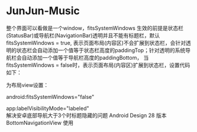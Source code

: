 # JunJun-Music

整个界面可以看做是一个window，fitsSystemWindows 生效的前提是状态栏(StatusBar)或导航栏(NavigationBar)透明并且不能有标题栏，默认fitsSystemWindows = true,
表示页面布局(内容区)不会扩展到状态栏，会针对透明的状态栏会自动添加一个值等于状态栏高度的paddingTop；针对透明的系统导航栏会自动添加一个值等于导航栏高度的paddingBottom，
当fitsSystemWindows = false时，表示页面布局(内容区)扩展到状态栏，设置代码如下：

<style name="AppTheme.NoActionBar">
        <item name="windowActionBar">false</item>
        <item name="windowNoTitle">true</item>
        <!--透明状态栏-->
        <item name="android:windowTranslucentStatus">true</item>
    </style>
为布局view设置：

android:fitsSystemWindows="false"

app:labelVisibilityMode="labeled"  
解决安卓底部导航大于3个时标题隐藏的问题
Android Design 28 版本 BottomNavigationView 使用